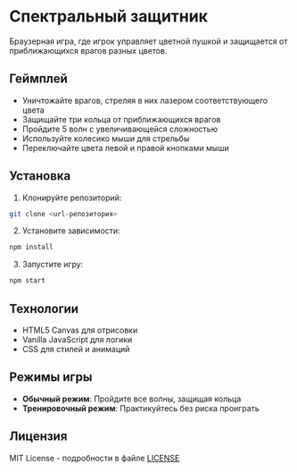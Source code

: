 # Спектральный защитник

Браузерная игра, где игрок управляет цветной пушкой и защищается от приближающихся врагов разных цветов.

## Геймплей

- Уничтожайте врагов, стреляя в них лазером соответствующего цвета
- Защищайте три кольца от приближающихся врагов
- Пройдите 5 волн с увеличивающейся сложностью
- Используйте колесико мыши для стрельбы
- Переключайте цвета левой и правой кнопками мыши

## Установка

1. Клонируйте репозиторий:
```bash
git clone <url-репозитория>
```

2. Установите зависимости:
```bash
npm install
```

3. Запустите игру:
```bash
npm start
```

## Технологии

- HTML5 Canvas для отрисовки
- Vanilla JavaScript для логики
- CSS для стилей и анимаций

## Режимы игры

- **Обычный режим**: Пройдите все волны, защищая кольца
- **Тренировочный режим**: Практикуйтесь без риска проиграть

## Лицензия

MIT License - подробности в файле [LICENSE](LICENSE)